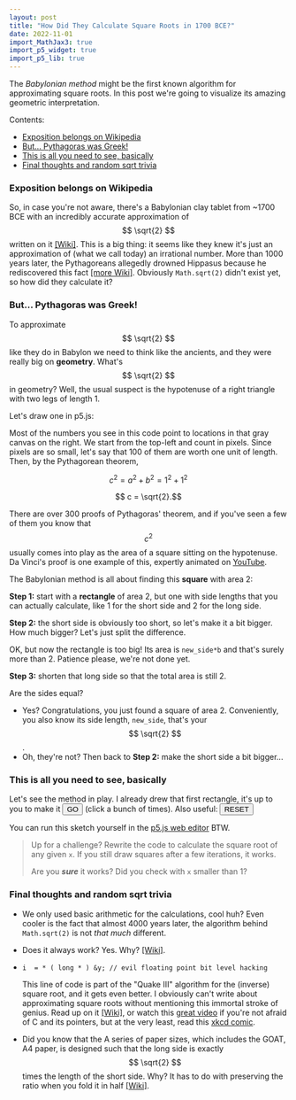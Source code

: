 ```yaml
---
layout: post
title: "How Did They Calculate Square Roots in 1700 BCE?"
date: 2022-11-01
import_MathJax3: true
import_p5_widget: true
import_p5_lib: true
---
```


The *Babylonian method* might be the first known algorithm for approximating square roots. In this post we're going to visualize its amazing geometric interpretation.

<!--more-->
Contents:
- [Exposition belongs on Wikipedia](#exposition-belongs-on-wikipedia)
- [But... Pythagoras was Greek!](#but-pythagoras-was-greek)
- [This is all you need to see, basically](#this-is-all-you-need-to-see-basically)
- [Final thoughts and random sqrt trivia](#final-thoughts-and-random-sqrt-trivia)

### Exposition belongs on Wikipedia
So, in case you're not aware, there's a Babylonian clay tablet from ~1700 BCE with an incredibly accurate approximation of $$ \sqrt{2} $$ written on it [\[Wiki\]](https://en.wikipedia.org/wiki/YBC_7289). This is a big thing: it seems like they knew it's just an approximation of (what we call today) an irrational number. More than 1000 years later, the Pythagoreans allegedly drowned Hippasus because he rediscovered this fact [\[more Wiki\]](https://en.wikipedia.org/wiki/Hippasus). Obviously `Math.sqrt(2)` didn't exist yet, so how did they calculate it?


### But... Pythagoras was Greek!
To approximate $$ \sqrt{2} $$ like they do in Babylon we need to think like the ancients, and they were really big on **geometry**. What's $$ \sqrt{2} $$ in geometry? Well, the usual suspect is the hypotenuse of a right triangle with two legs of length 1.

Let's draw one in p5.js:
<script type="text/p5" data-autoplay data-height="300" data-preview-width="300">
createCanvas(210, 210);
background(220);
triangle(20, 80, 20, 180, 120, 180);
// The vertices of the triangle are:
// (20,80), (20, 180), and (120, 180). 
text('a', 60, 195);
text('b', 5, 130);
text('c', 70, 120);
</script>
Most of the numbers you see in this code point to locations in that gray canvas on the right. We start from the top-left and count in pixels. Since pixels are so small, let's say that 100 of them are worth one unit of length. Then, by the Pythagorean theorem,

$$ c^2 = a^2 + b^2 = 1^2+1^2 $$

$$ c = \sqrt{2}.$$

There are over 300 proofs of Pythagoras' theorem, and if you've seen a few of them you know that $$c^2$$ usually comes into play as the area of a square sitting on the hypotenuse. Da Vinci's proof is one example of this, expertly animated on [YouTube](https://www.youtube.com/watch?v=ZlGaQdNRdqA).

The Babylonian method is all about finding this **square** with area 2:

**Step 1:** start with a **rectangle** of area 2, but one with side lengths that you can actually calculate, like 1 for the short side and 2 for the long side.

<script type="text/p5" data-autoplay data-height="300" data-preview-width="300">
createCanvas(210, 210);
background(220);
let a = 1;
let b = 2;
rect(5, 5, a*100, b*100);
text('a', 50, 200);
text('b', 10, 105);
</script>

**Step 2:** the short side is obviously too short, so let's make it a bit bigger. How much bigger? Let's just split the difference.

<script type="text/p5" data-autoplay data-height="300" data-preview-width="300">
createCanvas(210, 210);
background(220);
let a = 1;
let b = 2;

//This is new:
let new_side = (a+b)/2;
rect(5, 5, new_side*100, b*100);
</script>
OK, but now the rectangle is too big! Its area is `new_side*b` and that's surely more than 2. Patience please, we're not done yet.

**Step 3:** shorten that long side so that the total area is still 2.

<script type="text/p5" data-autoplay data-height="330" data-preview-width="300">
createCanvas(210, 210);
background(220);
let a = 1;
let b = 2;

let new_side = (a+b)/2;

//Now this is new:
let new_side2 = 2/new_side;
rect(5, 5, new_side*100, new_side2*100);
</script>
Are the sides equal?
   - Yes? Congratulations, you just found a square of area 2. Conveniently, you also know its side length, `new_side`, that's your $$ \sqrt{2} $$. 
   - Oh, they're not? Then back to **Step 2:** make the short side a bit bigger...

### This is all you need to see, basically

Let's see the method in play. I already drew that first rectangle, it's up to you to make it <button onclick="updateSketch()">GO</button> (click a bunch of times). Also useful:  <button onclick="resetSketch()">RESET</button>
<div style="text-align: left;" id  ="long_side"></div>
<div style="text-align: left;" id  ="short_side"></div>
<div style="text-align: center;" id="sketch_div"> </div>

<script>

  let sqrt_sketch_fact = function (p) {
  p.a = 1;
  p.b = 2;
  p.scl = 390 / 2;
  p.shift = 5;
  p.bckgrnd = 220
  p.setup = function () {
    p.createCanvas(740, 400);
    p.background(220);
    p.rect(p.shift, 5, p.a * p.scl, p.b * p.scl);
    p.frameRate(1);
    p.noLoop()
  }
  p.iterate = function() {
    p.shift += p.a * p.scl;
    p.new_side = (p.a + p.b) / 2;
    p.new_side2 = 2 / p.new_side;

    p.a = p.min(p.new_side, p.new_side2);
    p.b = p.max(p.new_side, p.new_side2);

    if (p.shift + p.a * p.scl > p.width) {
      p.shift = 5;
      p.bckgrnd -= 50
      p.background(p.bckgrnd);
    }
    p.rect(p.shift, 5, p.a * p.scl, p.b * p.scl);
  }
};
  function ExtractSideLenghts(){
  long_side.innerHTML = `<code>long side = ` + sqrt_sketch.b +`<\code>`;
  short_side.innerHTML = `<code>short side = ` + sqrt_sketch.a +`<\code>`;
  }
  let sqrt_sketch = new p5(sqrt_sketch_fact,'sketch_div');
  ExtractSideLenghts()

  function resetSketch(){
  sqrt_sketch.remove()
  sqrt_sketch = new p5(sqrt_sketch_fact,'sketch_div');ExtractSideLenghts()
  }

  function updateSketch(){
  sqrt_sketch.iterate()
  ExtractSideLenghts()
  }
</script>

You can run this sketch yourself in the [p5.js web editor](https://editor.p5js.org/Idan-Alter/sketches/wEjTnaAz0) BTW.

> Up for a challenge? Rewrite the code to calculate the square root of any given `x`. If you still draw squares after a few iterations, it works.
>
> Are you ***sure*** it works? Did you check with `x` smaller than 1?

### Final thoughts and random sqrt trivia

- We only used basic arithmetic for the calculations, cool huh? Even cooler is the fact that almost 4000 years later, the algorithm behind `Math.sqrt(2)` is not *that much* different.
- Does it always work? Yes. Why? [\[Wiki\]](https://en.wikipedia.org/wiki/Methods_of_computing_square_roots#Babylonian_method).
 - 
    ```
    i  = * ( long * ) &y; // evil floating point bit level hacking
    ```

    This line of code is part of the "Quake III" algorithm for the (inverse) square root, and it gets even better. I obviously can't write about approximating square roots without mentioning this immortal stroke of genius. Read up on it [\[Wiki\]](https://en.wikipedia.org/wiki/Fast_inverse_square_root), or watch this [great video](https://www.youtube.com/watch?v=p8u_k2LIZyo) if you're not afraid of C and its pointers, but at the very least, read this [xkcd comic](https://www.explainxkcd.com/wiki/index.php/664:_Academia_vs._Business).
- Did you know that the A series of paper sizes, which includes the GOAT, A4 paper, is designed such that the long side is exactly $$ \sqrt{2} $$ times the length of the short side. Why? It has to do with preserving the ratio when you fold it in half [\[Wiki\]](https://en.wikipedia.org/wiki/Paper_size#A_series).